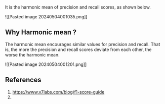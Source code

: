 It is the harmonic mean of precision and recall scores, as shown below.

![[Pasted image 20240504001035.png]]

## Why Harmonic mean ?

The harmonic mean encourages similar values for precision and recall. That is, the more the precision and recall scores deviate from each other, the worse the harmonic mean.

![[Pasted image 20240504001201.png]]

## References
1. https://www.v7labs.com/blog/f1-score-guide
2. 